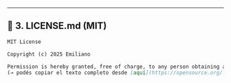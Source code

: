 ---

## 📄 3. **LICENSE.md (MIT)**

```markdown
MIT License

Copyright (c) 2025 Emiliano

Permission is hereby granted, free of charge, to any person obtaining a copy...
(→ podés copiar el texto completo desde [aquí](https://opensource.org/license/mit/))
```
